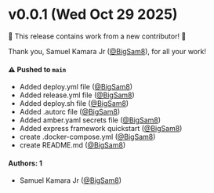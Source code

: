 # v0.0.1 (Wed Oct 29 2025)

:tada: This release contains work from a new contributor! :tada:

Thank you, Samuel Kamara Jr ([@BigSam8](https://github.com/BigSam8)), for all your work!

#### ⚠️ Pushed to `main`

- Added deploy.yml file ([@BigSam8](https://github.com/BigSam8))
- Added release.yml file ([@BigSam8](https://github.com/BigSam8))
- Added deploy.sh file ([@BigSam8](https://github.com/BigSam8))
- Added .autorc file ([@BigSam8](https://github.com/BigSam8))
- Added amber.yaml secrets file ([@BigSam8](https://github.com/BigSam8))
- Added express framework quickstart ([@BigSam8](https://github.com/BigSam8))
- create .docker-compose.yml ([@BigSam8](https://github.com/BigSam8))
- create README.md ([@BigSam8](https://github.com/BigSam8))

#### Authors: 1

- Samuel Kamara Jr ([@BigSam8](https://github.com/BigSam8))
